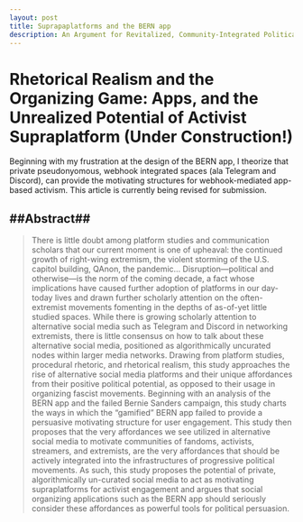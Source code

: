 ```yaml
---
layout: post
title: Suprapaplatforms and the BERN app
description: An Argument for Revitalized, Community-Integrated Political Organizing Apps.
---
```


Rhetorical Realism and the Organizing Game: Apps, and the Unrealized Potential of Activist Supraplatform (Under Construction!)
============

Beginning with my frustration at the design of the BERN app, I theorize that private pseudonyomous, webhook integrated spaces (ala Telegram and Discord), can provide the motivating structures for webhook-mediated app-based activism. This article is currently being revised for submission.

##Abstract##
------------

>There is little doubt among platform studies and communication scholars that our current moment is one of upheaval: the continued growth of right-wing extremism, the violent storming of the U.S. capitol building, QAnon, the pandemic… Disruption—political and otherwise—is the norm of the coming decade, a fact whose implications have caused further adoption of platforms in our day-today lives and drawn further scholarly attention on the often-extremist movements fomenting in the depths of as-of-yet little studied spaces. While there is growing scholarly attention to alternative social media such as Telegram and Discord in networking extremists, there is little consensus on how to talk about these alternative social media, positioned as algorithmically uncurated nodes within larger media networks. Drawing from platform studies, procedural rhetoric, and rhetorical realism, this study approaches the rise of alternative social media platforms and their unique affordances from their positive political potential, as opposed to their usage in organizing fascist movements.  Beginning with an analysis of the BERN app and the failed Bernie Sanders campaign, this study charts the ways in which the “gamified” BERN app failed to provide a persuasive motivating structure for user engagement. This study then proposes that the very affordances we see utilized in alternative social media to motivate communities of fandoms, activists, streamers, and extremists, are the very affordances that should be actively integrated into the infrastructures of progressive political movements.  As such, this study proposes the potential of private, algorithmically un-curated social media to act as motivating supraplatforms for activist engagement and argues that social organizing applications such as the BERN app should seriously consider these affordances as powerful tools for political persuasion. 

